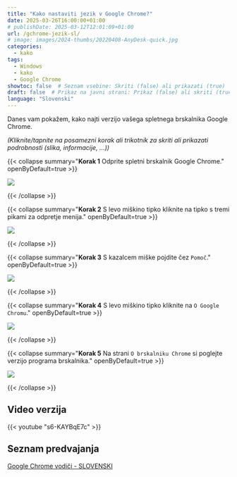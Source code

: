 ```yaml
---
title: "Kako nastaviti jezik v Google Chrome?"
date: 2025-03-26T16:00:00+01:00
# publishDate: 2025-03-12T12:01:09+01:00
url: /gchrome-jezik-sl/
# image: images/2024-thumbs/20220408-AnyDesk-quick.jpg
categories: 
  - kako
tags: 
  - Windows
  - kako
  - Google Chrome
showtoc: false  # Seznam vsebine: Skriti (false) ali prikazati (true)
draft: false  # Prikaz na javni strani: Prikaz (false) ali skriti (true)
language: "Slovenski"
---
```


Danes vam pokažem, kako najti verzijo vašega spletnega brskalnika Google Chrome.

*(Kliknite/tapnite na posamezni korak ali trikotnik za skriti ali prikazati podrobnosti (slika, informacije, ...))*

{{< collapse summary="**Korak 1** Odprite spletni brskalnik Google Chrome." openByDefault=true >}}

 ![](/images/Google-Chrome/GChrome_desktop_shortcut.jpeg)

{{< /collapse >}}

{{< collapse summary="**Korak 2** S levo miškino tipko kliknite na tipko s tremi pikami za odpretje menija." openByDefault=true >}}

 ![](/images/Google-Chrome/Sl_-_GChrome_-_3_pike_tipka.jpeg)

{{< /collapse >}}

{{< collapse summary="**Korak 3** S kazalcem miške pojdite čez `Pomoč`." openByDefault=true >}}

 ![](/images/Google-Chrome/Sl_-_GChrome_-_meni_-_Pomoc.jpeg)

{{< /collapse >}}

{{< collapse summary="**Korak 4** S levo miškino tipko kliknite na `O Google Chromu`." openByDefault=true >}}

 ![](/images/Google-Chrome/Sl_-_GChrome_-_meni_-_Pomoc_-_O_Google_Chromu.jpeg)

{{< /collapse >}}

{{< collapse summary="**Korak 5** Na strani `O brskalniku Chrome` si poglejte verzijo programa brskalnika." openByDefault=true >}}

 ![](/images/Google-Chrome/Sl_-_GChrome_-_Nastavitve_-_O_brskalniku_stran.jpeg)

{{< /collapse >}}

## Video verzija

{{< youtube "s6-KAYBqE7c" >}}

## Seznam predvajanja

[Google Chrome vodiči - SLOVENSKI](https://www.youtube.com/playlist?list=PLbvZxzmdNckz9HYQyjkBTiQu0GxfCDjwf "Kliknite/tapnite da odprete YouTube predcajalni seznam!")

